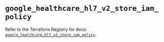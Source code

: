 # `google_healthcare_hl7_v2_store_iam_policy`

Refer to the Terraform Registry for docs: [`google_healthcare_hl7_v2_store_iam_policy`](https://registry.terraform.io/providers/hashicorp/google-beta/5.40.0/docs/resources/google_healthcare_hl7_v2_store_iam_policy).
